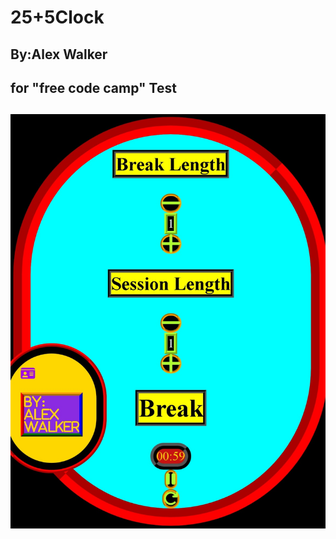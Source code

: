 # 25+5Clock

## By:Alex Walker

## for "free code camp" Test

## ![clock](public/image/25+5Clock.jpeg)
